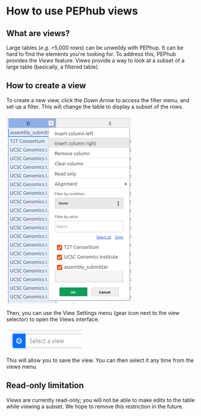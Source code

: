 # How to use PEPhub views

## What are views?

Large tables (*e.g.* >5,000 rows) can be unweildy with PEPhup. It can be hard to find the elements you're looking for. To address this, PEPhub provides the *Views* feature. Views provide a way to look at a subset of a large table (basically, a filtered table).

## How to create a view

To create a new view, click the *Down Arrow* to access the filter menu, and set up a filter. This will change the table to display a subset of the rows.

![alt text](../img/menu-filter.png)

Then, you can use the View Settings menu (gear icon next to the view selector) to open the Views interface.

![alt text](../img/select-view.png)

This will allow you to save the view. You can then select it any time from the views menu.

## Read-only limitation

Views are currently read-only; you will not be able to make edits to the table while viewing a subset. We hope to remove this restriction in the future.